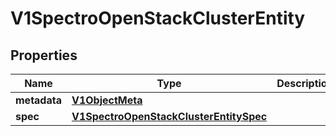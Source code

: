 # V1SpectroOpenStackClusterEntity

## Properties
Name | Type | Description | Notes
------------ | ------------- | ------------- | -------------
**metadata** | [**V1ObjectMeta**](V1ObjectMeta.md) |  |  [optional]
**spec** | [**V1SpectroOpenStackClusterEntitySpec**](V1SpectroOpenStackClusterEntitySpec.md) |  |  [optional]
